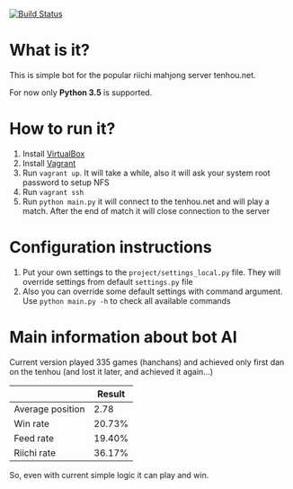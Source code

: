 [![Build Status](https://travis-ci.org/MahjongRepository/tenhou-python-bot.svg?branch=master)](https://travis-ci.org/MahjongRepository/tenhou-python-bot)

# What is it?

This is simple bot for the popular riichi mahjong server tenhou.net.

For now only **Python 3.5** is supported.

# How to run it?

1. Install [VirtualBox](https://www.virtualbox.org/wiki/Downloads)
2. Install [Vagrant](https://www.vagrantup.com/downloads.html)
3. Run `vagrant up`. It will take a while, also it will ask your system root password to setup NFS
4. Run `vagrant ssh`
5. Run `python main.py` it will connect to the tenhou.net and will play a match. After the end of match it will close connection to the server

# Configuration instructions

1. Put your own settings to the `project/settings_local.py` file. They will override settings from default `settings.py` file
2. Also you can override some default settings with command argument. Use `python main.py -h` to check all available commands

# Main information about bot AI

Current version played 335 games (hanchans) and achieved only first dan on the tenhou (and lost it later, and achieved it again...)

|   | Result |
| --- | --- |
| Average position | 2.78 |
| Win rate | 20.73% |
| Feed rate | 19.40% |
| Riichi rate| 36.17% |

So, even with current simple logic it can play and win.
